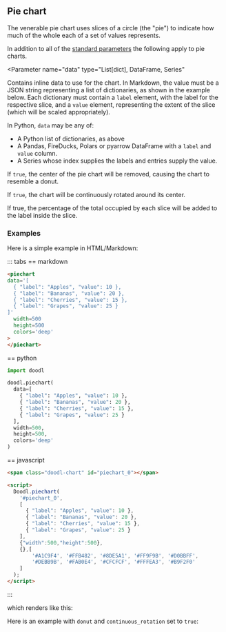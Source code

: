 ## Pie chart

The venerable pie chart uses slices of a circle (the "pie") to
indicate how much of the whole each of a set of values represents.

<Parameters>

In addition to all of the [standard parameters](/charts/intro#standard-parameters)
the following apply to pie charts.

  <Parameter
      name="data"
      type="List[dict], DataFrame, Series"
  >
<div>

Contains inline data to use for the chart. In Markdown,
the value must be a JSON string representing a list of
dictionaries, as shown in the example below.  Each
dictionary must contain a `label` element, with the
label for the respective slice, and a `value` element,
representing the extent of the slice (which will be
scaled appropriately).

In Python, `data` may be any of:

- A Python list of dictionaries, as above
- A Pandas, FireDucks, Polars or pyarrow DataFrame with
    a `label` and `value` column.
- A Series whose index supplies the labels and entries supply the value.

</div>
  </Parameter>
  <Parameter name="donut" type="Boolean">

If `true`, the center of the pie chart will be removed, causing the
chart to resemble a donut.

  </Parameter>
  <Parameter name="continuous_rotation" type="Boolean">

If `true`, the chart will be continuously rotated around its center.

  </Parameter>
  <Parameter name="show_percentages" type="Boolean">

If true, the percentage of the total occupied by each slice will
be added to the label inside the slice.

  </Parameter>
</Parameters>

### Examples

Here is a simple example in HTML/Markdown:

::: tabs
== markdown
~~~html
<piechart
data='[
  { "label": "Apples", "value": 10 },
  { "label": "Bananas", "value": 20 },
  { "label": "Cherries", "value": 15 },
  { "label": "Grapes", "value": 25 }
]'
  width=500
  height=500
  colors='deep'
>
</piechart>
~~~
== python
~~~python
import doodl

doodl.piechart(
  data=[
    { "label": "Apples", "value": 10 },
    { "label": "Bananas", "value": 20 },
    { "label": "Cherries", "value": 15 },
    { "label": "Grapes", "value": 25 }
  ],
  width=500,
  height=500,
  colors='deep'
)
~~~
== javascript
```html
<span class="doodl-chart" id="piechart_0"></span>

<script>
  Doodl.piechart(
    '#piechart_0',
    [
      { "label": "Apples", "value": 10 },
      { "label": "Bananas", "value": 20 },
      { "label": "Cherries", "value": 15 },
      { "label": "Grapes", "value": 25 }
    ],
    {"width":500,"height":500},
    {},[
        '#A1C9F4', '#FFB482', '#8DE5A1', '#FF9F9B', '#D0BBFF',
        '#DEBB9B', '#FAB0E4', '#CFCFCF', '#FFFEA3', '#B9F2F0'
    ]
  );
</script>
```
:::

which renders like this:

<span class="doodl-chart" id="piechart_0"></span>

Here is an example with `donut` and `continuous_rotation`
set to `true`:

<span class="doodl-chart" id="piechart_1"></span>

<script>
 setTimeout(() => {
  Promise.resolve().then(() => {
    Doodl.piechart(
      '#piechart_0',
      [
        { "label": "Apples", "value": 10 },
        { "label": "Bananas", "value": 20 },
        { "label": "Cherries", "value": 15 },
        { "label": "Grapes", "value": 25 }
      ],
      {"width":500,"height":500},
      {},[
          '#A1C9F4', '#FFB482', '#8DE5A1', '#FF9F9B', '#D0BBFF',
          '#DEBB9B', '#FAB0E4', '#CFCFCF', '#FFFEA3', '#B9F2F0'
      ]
    );
    Doodl.piechart(
      '#piechart_1',
      [
        { "label": "Apples", "value": 10 },
        { "label": "Bananas", "value": 20 },
        { "label": "Cherries", "value": 15 },
        { "label": "Grapes", "value": 25 }
      ],
      {"width":500,"height":500},
      {},[
          '#A1C9F4', '#FFB482', '#8DE5A1', '#FF9F9B', '#D0BBFF',
          '#DEBB9B', '#FAB0E4', '#CFCFCF', '#FFFEA3', '#B9F2F0'
      ], true, true
    )
  });
}, 1000);
</script>
